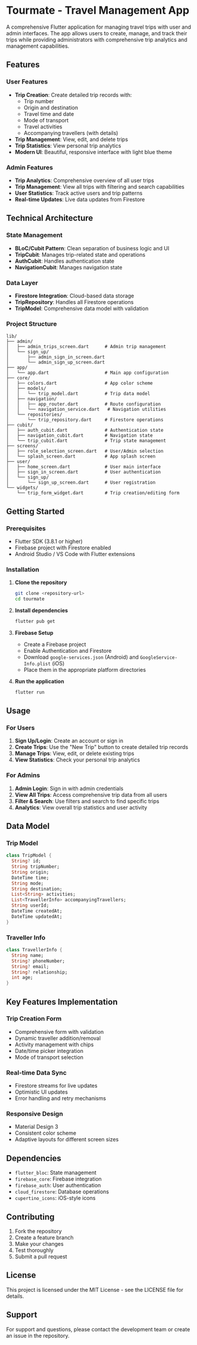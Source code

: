 # Tourmate - Travel Management App

A comprehensive Flutter application for managing travel trips with user and admin interfaces. The app allows users to create, manage, and track their trips while providing administrators with comprehensive trip analytics and management capabilities.

## Features

### User Features
- **Trip Creation**: Create detailed trip records with:
  - Trip number
  - Origin and destination
  - Travel time and date
  - Mode of transport
  - Travel activities
  - Accompanying travellers (with details)
- **Trip Management**: View, edit, and delete trips
- **Trip Statistics**: View personal trip analytics
- **Modern UI**: Beautiful, responsive interface with light blue theme

### Admin Features
- **Trip Analytics**: Comprehensive overview of all user trips
- **Trip Management**: View all trips with filtering and search capabilities
- **User Statistics**: Track active users and trip patterns
- **Real-time Updates**: Live data updates from Firestore

## Technical Architecture

### State Management
- **BLoC/Cubit Pattern**: Clean separation of business logic and UI
- **TripCubit**: Manages trip-related state and operations
- **AuthCubit**: Handles authentication state
- **NavigationCubit**: Manages navigation state

### Data Layer
- **Firestore Integration**: Cloud-based data storage
- **TripRepository**: Handles all Firestore operations
- **TripModel**: Comprehensive data model with validation

### Project Structure
```
lib/
├── admin/
│   ├── admin_trips_screen.dart      # Admin trip management
│   └── sign_up/
│       ├── admin_sign_in_screen.dart
│       └── admin_sign_up_screen.dart
├── app/
│   └── app.dart                     # Main app configuration
├── core/
│   ├── colors.dart                  # App color scheme
│   ├── models/
│   │   └── trip_model.dart          # Trip data model
│   ├── navigation/
│   │   ├── app_router.dart          # Route configuration
│   │   └── navigation_service.dart   # Navigation utilities
│   └── repositories/
│       └── trip_repository.dart     # Firestore operations
├── cubit/
│   ├── auth_cubit.dart              # Authentication state
│   ├── navigation_cubit.dart        # Navigation state
│   └── trip_cubit.dart              # Trip state management
├── screens/
│   ├── role_selection_screen.dart   # User/Admin selection
│   └── splash_screen.dart           # App splash screen
├── user/
│   ├── home_screen.dart             # User main interface
│   ├── sign_in_screen.dart          # User authentication
│   └── sign_up/
│       └── sign_up_screen.dart      # User registration
└── widgets/
    └── trip_form_widget.dart        # Trip creation/editing form
```

## Getting Started

### Prerequisites
- Flutter SDK (3.8.1 or higher)
- Firebase project with Firestore enabled
- Android Studio / VS Code with Flutter extensions

### Installation

1. **Clone the repository**
   ```bash
   git clone <repository-url>
   cd tourmate
   ```

2. **Install dependencies**
   ```bash
   flutter pub get
   ```

3. **Firebase Setup**
   - Create a Firebase project
   - Enable Authentication and Firestore
   - Download `google-services.json` (Android) and `GoogleService-Info.plist` (iOS)
   - Place them in the appropriate platform directories

4. **Run the application**
   ```bash
   flutter run
   ```

## Usage

### For Users
1. **Sign Up/Login**: Create an account or sign in
2. **Create Trips**: Use the "New Trip" button to create detailed trip records
3. **Manage Trips**: View, edit, or delete existing trips
4. **View Statistics**: Check your personal trip analytics

### For Admins
1. **Admin Login**: Sign in with admin credentials
2. **View All Trips**: Access comprehensive trip data from all users
3. **Filter & Search**: Use filters and search to find specific trips
4. **Analytics**: View overall trip statistics and user activity

## Data Model

### Trip Model
```dart
class TripModel {
  String? id;
  String tripNumber;
  String origin;
  DateTime time;
  String mode;
  String destination;
  List<String> activities;
  List<TravellerInfo> accompanyingTravellers;
  String userId;
  DateTime createdAt;
  DateTime updatedAt;
}
```

### Traveller Info
```dart
class TravellerInfo {
  String name;
  String? phoneNumber;
  String? email;
  String? relationship;
  int age;
}
```

## Key Features Implementation

### Trip Creation Form
- Comprehensive form with validation
- Dynamic traveller addition/removal
- Activity management with chips
- Date/time picker integration
- Mode of transport selection

### Real-time Data Sync
- Firestore streams for live updates
- Optimistic UI updates
- Error handling and retry mechanisms

### Responsive Design
- Material Design 3
- Consistent color scheme
- Adaptive layouts for different screen sizes

## Dependencies

- `flutter_bloc`: State management
- `firebase_core`: Firebase integration
- `firebase_auth`: User authentication
- `cloud_firestore`: Database operations
- `cupertino_icons`: iOS-style icons

## Contributing

1. Fork the repository
2. Create a feature branch
3. Make your changes
4. Test thoroughly
5. Submit a pull request

## License

This project is licensed under the MIT License - see the LICENSE file for details.

## Support

For support and questions, please contact the development team or create an issue in the repository.